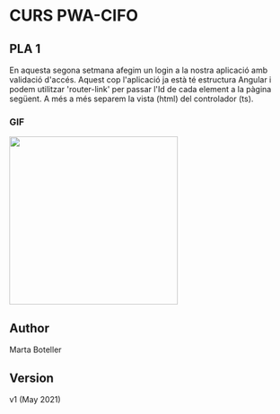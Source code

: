 # CURS PWA-CIFO 

## PLA 1


En aquesta segona setmana afegim un login a la nostra aplicació amb validació d'accés. Aquest cop l'aplicació ja està té estructura Angular i podem utilitzar 'router-link' per passar l'Id de cada element a la pàgina següent. A més a més separem la vista (html) del controlador (ts). 

### GIF

<img src="https://github.com/martaboteller/PLA1_LoginForm/blob/master/pla1_login.gif" width="300" height="300" />

## Author
Marta Boteller

## Version
v1 (May 2021)
